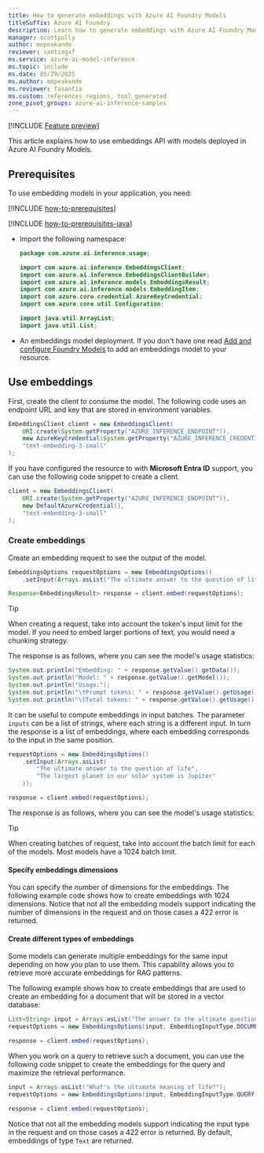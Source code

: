 ```yaml
---
title: How to generate embeddings with Azure AI Foundry Models
titleSuffix: Azure AI Foundry
description: Learn how to generate embeddings with Azure AI Foundry Models
manager: scottpolly
author: mopeakande
reviewer: santiagxf
ms.service: azure-ai-model-inference
ms.topic: include
ms.date: 05/29/2025
ms.author: mopeakande
ms.reviewer: fasantia
ms.custom: references_regions, tool_generated
zone_pivot_groups: azure-ai-inference-samples
---
```


[!INCLUDE [Feature preview](~/reusable-content/ce-skilling/azure/includes/ai-studio/includes/feature-preview.md)]

This article explains how to use embeddings API with models deployed in Azure AI Foundry Models.

## Prerequisites

To use embedding models in your application, you need:

[!INCLUDE [how-to-prerequisites](../how-to-prerequisites.md)]

[!INCLUDE [how-to-prerequisites-java](../how-to-prerequisites-java.md)]

* Import the following namespace:
  
  ```java
  package com.azure.ai.inference.usage;
  
  import com.azure.ai.inference.EmbeddingsClient;
  import com.azure.ai.inference.EmbeddingsClientBuilder;
  import com.azure.ai.inference.models.EmbeddingsResult;
  import com.azure.ai.inference.models.EmbeddingItem;
  import com.azure.core.credential.AzureKeyCredential;
  import com.azure.core.util.Configuration;
  
  import java.util.ArrayList;
  import java.util.List;
  ```

* An embeddings model deployment. If you don't have one read [Add and configure Foundry Models](../../how-to/create-model-deployments.md) to add an embeddings model to your resource.

## Use embeddings

First, create the client to consume the model. The following code uses an endpoint URL and key that are stored in environment variables.


```java
EmbeddingsClient client = new EmbeddingsClient(
    URI.create(System.getProperty("AZURE_INFERENCE_ENDPOINT")),
    new AzureKeyCredential(System.getProperty("AZURE_INFERENCE_CREDENTIAL")),
    "text-embedding-3-small"
);
```

If you have configured the resource to with **Microsoft Entra ID** support, you can use the following code snippet to create a client.


```java
client = new EmbeddingsClient(
    URI.create(System.getProperty("AZURE_INFERENCE_ENDPOINT")),
    new DefaultAzureCredential(),
    "text-embedding-3-small"
);
```

### Create embeddings

Create an embedding request to see the output of the model.

```java
EmbeddingsOptions requestOptions = new EmbeddingsOptions()
    .setInput(Arrays.asList("The ultimate answer to the question of life"));

Response<EmbeddingsResult> response = client.embed(requestOptions);
```

> [!TIP]
> When creating a request, take into account the token's input limit for the model. If you need to embed larger portions of text, you would need a chunking strategy.

The response is as follows, where you can see the model's usage statistics:


```java
System.out.println("Embedding: " + response.getValue().getData());
System.out.println("Model: " + response.getValue().getModel());
System.out.println("Usage:");
System.out.println("\tPrompt tokens: " + response.getValue().getUsage().getPromptTokens());
System.out.println("\tTotal tokens: " + response.getValue().getUsage().getTotalTokens());
```

It can be useful to compute embeddings in input batches. The parameter `inputs` can be a list of strings, where each string is a different input. In turn the response is a list of embeddings, where each embedding corresponds to the input in the same position.


```java
requestOptions = new EmbeddingsOptions()
    .setInput(Arrays.asList(
        "The ultimate answer to the question of life", 
        "The largest planet in our solar system is Jupiter"
    ));

response = client.embed(requestOptions);
```

The response is as follows, where you can see the model's usage statistics:

> [!TIP]
> When creating batches of request, take into account the batch limit for each of the models. Most models have a 1024 batch limit.

#### Specify embeddings dimensions

You can specify the number of dimensions for the embeddings. The following example code shows how to create embeddings with 1024 dimensions. Notice that not all the embedding models support indicating the number of dimensions in the request and on those cases a 422 error is returned.

#### Create different types of embeddings

Some models can generate multiple embeddings for the same input depending on how you plan to use them. This capability allows you to retrieve more accurate embeddings for RAG patterns. 

The following example shows how to create embeddings that are used to create an embedding for a document that will be stored in a vector database:


```java
List<String> input = Arrays.asList("The answer to the ultimate question of life, the universe, and everything is 42");
requestOptions = new EmbeddingsOptions(input, EmbeddingInputType.DOCUMENT);

response = client.embed(requestOptions);
```

When you work on a query to retrieve such a document, you can use the following code snippet to create the embeddings for the query and maximize the retrieval performance.


```java
input = Arrays.asList("What's the ultimate meaning of life?");
requestOptions = new EmbeddingsOptions(input, EmbeddingInputType.QUERY);

response = client.embed(requestOptions);
```

Notice that not all the embedding models support indicating the input type in the request and on those cases a 422 error is returned. By default, embeddings of type `Text` are returned.
